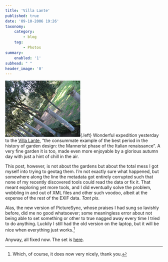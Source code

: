 ```yaml
---
title: 'Villa Lante'
published: true
date: '09-10-2006 19:26'
taxonomy:
    category:
        - blog
    tag:
        - Photos
summary:
    enabled: '1'
subhead: " "
header_image: '0'
---
```


![A line of columns alongside a path in the gardens of the Villa Lante](265268253_ee3d931cc1_m.jpg){.left} Wonderful expedition yesterday to the [Villa Lante](https://www.gardenvisit.com/gardens/villa_lante), “the consummate example of the best period in the history of garden design: the Mannerist phase of the Italian renaissance”. A very fine garden it is too, made even more enjoyable by a glorious autumn day with just a hint of chill in the air.

This post, however, is not about the gardens but about the total mess I got myself into trying to geotag them. I’m not exactly sure what happened, but somewhere along the line the metadata got entirely corrupted such that none of my recently discovered tools could read the data or fix it. That meant exploring yet more tools, and I did eventually solve the problem, wobbling in and out of XML files and other such voodoo, albeit at the expense of the rest of the EXIF data. _Tant pis_.

Alas, the new version of PictureSync, whose praises I had sung so lavishly before, did me no good whatsoever; some meaningless error about not being able to set something or other to true nagged away every time I tried to do anything. Luckily I still had the old version on the laptop, but it will be nice when everything just works.[^1]

Anyway, all fixed now. The set is [here](https://www.flickr.com/photos/jcherfas/sets/72157594320269191/).

[^1]: Which, of course, it does now very nicely, thank you.